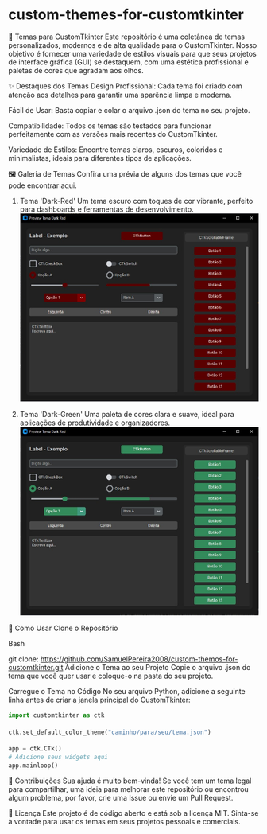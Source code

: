 # custom-themes-for-customtkinter
🎨 Temas para CustomTkinter
Este repositório é uma coletânea de temas personalizados, modernos e de alta qualidade para o CustomTkinter. Nosso objetivo é fornecer uma variedade de estilos visuais para que seus projetos de interface gráfica (GUI) se destaquem, com uma estética profissional e paletas de cores que agradam aos olhos.

✨ Destaques dos Temas
Design Profissional: Cada tema foi criado com atenção aos detalhes para garantir uma aparência limpa e moderna.

Fácil de Usar: Basta copiar e colar o arquivo .json do tema no seu projeto.

Compatibilidade: Todos os temas são testados para funcionar perfeitamente com as versões mais recentes do CustomTkinter.

Variedade de Estilos: Encontre temas claros, escuros, coloridos e minimalistas, ideais para diferentes tipos de aplicações.

🖼️ Galeria de Temas
Confira uma prévia de alguns dos temas que você pode encontrar aqui.

1. Tema 'Dark-Red'
Um tema escuro com toques de cor vibrante, perfeito para dashboards e ferramentas de desenvolvimento.
![Dark-Red](https://github.com/SamuelPereira2008/custom-themos-for-customtkinter/blob/main/Dark-Red.jpeg)

3. Tema 'Dark-Green'
Uma paleta de cores clara e suave, ideal para aplicações de produtividade e organizadores.
![Dark-Green](https://github.com/SamuelPereira2008/custom-themos-for-customtkinter/blob/main/Dark-Green.jpeg)

🚀 Como Usar
Clone o Repositório

Bash

git clone: https://github.com/SamuelPereira2008/custom-themos-for-customtkinter.git
Adicione o Tema ao seu Projeto
Copie o arquivo .json do tema que você quer usar e coloque-o na pasta do seu projeto.

Carregue o Tema no Código
No seu arquivo Python, adicione a seguinte linha antes de criar a janela principal do CustomTkinter:

```Python
import customtkinter as ctk

ctk.set_default_color_theme("caminho/para/seu/tema.json")

app = ctk.CTk()
# Adicione seus widgets aqui
app.mainloop()
```
🤝 Contribuições
Sua ajuda é muito bem-vinda! Se você tem um tema legal para compartilhar, uma ideia para melhorar este repositório ou encontrou algum problema, por favor, crie uma Issue ou envie um Pull Request.

📜 Licença
Este projeto é de código aberto e está sob a licença MIT. Sinta-se à vontade para usar os temas em seus projetos pessoais e comerciais.
